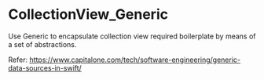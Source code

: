# CollectionView_Generic
Use Generic to encapsulate collection view required boilerplate by means of a set of abstractions.

Refer: https://www.capitalone.com/tech/software-engineering/generic-data-sources-in-swift/
